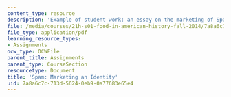 ```yaml
---
content_type: resource
description: 'Example of student work: an essay on the marketing of Spam in America.'
file: /media/courses/21h-s01-food-in-american-history-fall-2014/7a8a6c7c713d56240eb90a77683e65e4_MIT21H_S01F14_Fin_Pa-SPAM.pdf
file_type: application/pdf
learning_resource_types:
- Assignments
ocw_type: OCWFile
parent_title: Assignments
parent_type: CourseSection
resourcetype: Document
title: 'Spam: Marketing an Identity'
uid: 7a8a6c7c-713d-5624-0eb9-0a77683e65e4
---
```


